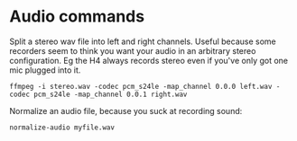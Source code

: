 Audio commands
==============

Split a stereo wav file into left and right channels. Useful because some
recorders seem to think you want your audio in an arbitrary stereo
configuration. Eg the H4 always records stereo even if you've only got one mic
plugged into it.

    ffmpeg -i stereo.wav -codec pcm_s24le -map_channel 0.0.0 left.wav -codec pcm_s24le -map_channel 0.0.1 right.wav

Normalize an audio file, because you suck at recording sound:

    normalize-audio myfile.wav
